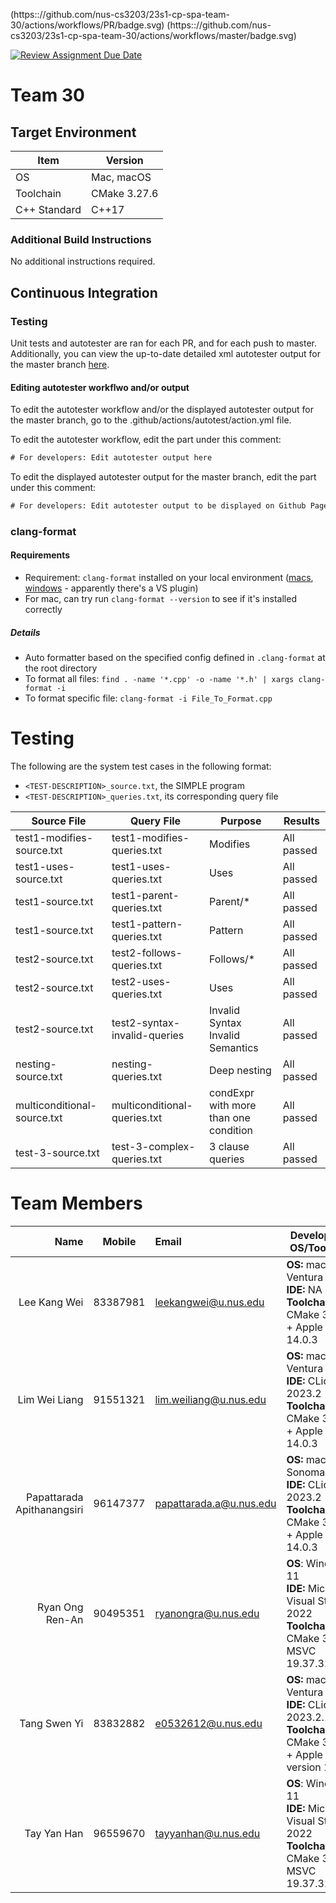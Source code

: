 (https:://github.com/nus-cs3203/23s1-cp-spa-team-30/actions/workflows/PR/badge.svg)
(https:://github.com/nus-cs3203/23s1-cp-spa-team-30/actions/workflows/master/badge.svg)

[![Review Assignment Due Date](https://classroom.github.com/assets/deadline-readme-button-24ddc0f5d75046c5622901739e7c5dd533143b0c8e959d652212380cedb1ea36.svg)](https://classroom.github.com/a/B246QqbV)
# Team 30
## Target Environment

Item | Version
-|-
OS | Mac, macOS
Toolchain | CMake 3.27.6
C++ Standard | C++17

### Additional Build Instructions

No additional instructions required.

## Continuous Integration

### Testing

Unit tests and autotester are ran for each PR, and for each push to master. Additionally, you can view the up-to-date detailed xml autotester output for the master branch [here](https://nus-cs3203.github.io/23s1-cp-spa-team-30/).

#### Editing autotester workflwo and/or output
To edit the autotester workflow and/or the displayed autotester output for the master branch, go to the .github/actions/autotest/action.yml file.

To edit the autotester workflow, edit the part under this comment:
```html
# For developers: Edit autotester output here
```

To edit the displayed autotester output for the master branch, edit the part under this comment:
```html
# For developers: Edit autotester output to be displayed on Github Pages, here
```

### clang-format
#### Requirements
- Requirement: `clang-format` installed on your local environment ([macs](https://formulae.brew.sh/formula/clang-format), [windows](https://clang.llvm.org/docs/ClangFormat.html) - apparently there's a VS plugin)
- For mac, can try run `clang-format --version` to see if it's installed correctly

##### Details
- Auto formatter based on the specified config defined in `.clang-format` at the root directory
- To format all files: `find . -name '*.cpp' -o -name '*.h' | xargs clang-format -i`
- To format specific file: `clang-format -i File_To_Format.cpp`

# Testing

The following are the system test cases in the following format:     
- `<TEST-DESCRIPTION>_source.txt`, the SIMPLE program
- `<TEST-DESCRIPTION>_queries.txt`, its corresponding query file

| Source File                 | Query File                        | Purpose                                         | Results    |
|-----------------------------|-----------------------------------|-------------------------------------------------|------------|
| test1-modifies-source.txt   | test1-modifies-queries.txt        | Modifies                                        | All passed |
| test1-uses-source.txt         | test1-uses-queries.txt            | Uses                                            | All passed |
| test1-source.txt            | test1-parent-queries.txt          | Parent/*                                        | All passed |
| test1-source.txt            | test1-pattern-queries.txt         | Pattern                                         | All passed |
| test2-source.txt            | test2-follows-queries.txt         | Follows/*                                       | All passed |
| test2-source.txt            | test2-uses-queries.txt            | Uses                                            | All passed |
| test2-source.txt            | test2-syntax-invalid-queries      | Invalid Syntax<br>Invalid Semantics             | All passed |
| nesting-source.txt          | nesting-queries.txt               | Deep nesting                                    | All passed |
| multiconditional-source.txt | multiconditional-queries.txt      | condExpr with more than one condition           | All passed |
| test-3-source.txt           | test-3-complex-queries.txt        | 3 clause queries                                | All passed |


# Team Members

|                       Name |  Mobile  | Email                   | Development OS/Toolchain                                                                                                  |
|---------------------------:|:--------:|:------------------------|---------------------------------------------------------------------------------------------------------------------------|
|               Lee Kang Wei | 83387981 | leekangwei@u.nus.edu    | **OS:** macOS Ventura 13.2.1 <br/> **IDE:** NA <br/> **Toolchain:** CMake 3.27.6 + Apple clang 14.0.3                     |
|              Lim Wei Liang | 91551321 | lim.weiliang@u.nus.edu  | **OS:** macOS Ventura 13.5.2 <br/> **IDE:** CLion 2023.2 <br/> **Toolchain:** CMake 3.26.4 + Apple clang 14.0.3           |
| Papattarada Apithanangsiri | 96147377 | papattarada.a@u.nus.edu | **OS:** macOS Sonoma 14.0 <br/> **IDE:** CLion 2023.2 <br/> **Toolchain:** CMake 3.27.4 + Apple clang 14.0.3              |
|            Ryan Ong Ren-An | 90495351 | ryanongra@u.nus.edu     | **OS**: Windows 11 <br/> **IDE:** Microsoft Visual Studio 2022 <br/> **Toolchain:** CMake 3.26 + MSVC 19.37.32822.0       |
|               Tang Swen Yi | 83832882 | e0532612@u.nus.edu      | **OS:** macOS Ventura 13.4.1 <br/> **IDE:** CLion 2023.2.1 <br/> **Toolchain:** CMake 3.26.3 + Apple clang version 14.0.3 |
|                Tay Yan Han | 96559670 | tayyanhan@u.nus.edu     | **OS**: Windows 11 <br/> **IDE:** Microsoft Visual Studio 2022 <br/> **Toolchain:** CMake 3.26 + MSVC 19.37.32822.0       |
